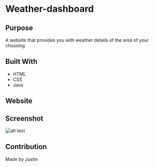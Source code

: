 # Weather-dashboard


## Purpose
A website that provides you with weather details of the area of your choosing

## Built With
* HTML
* CSS
* Java

## Website


## Screenshot
![alt text](assets/images/weatherdash.PNG)

## Contribution
Made by Justin

